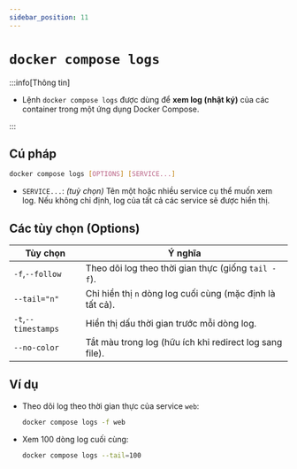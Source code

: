```yaml
---
sidebar_position: 11
---
```


# `docker compose logs`

:::info[Thông tin]

- Lệnh `docker compose logs` được dùng để **xem log (nhật ký)** của các container trong một ứng dụng Docker Compose.

:::

## Cú pháp

```bash
docker compose logs [OPTIONS] [SERVICE...]
```

- `SERVICE...`: _(tuỳ chọn)_ Tên một hoặc nhiều service cụ thể muốn xem log. Nếu không chỉ định, log của tất cả các service sẽ được hiển thị.

## Các tùy chọn (Options)

| Tùy chọn            | Ý nghĩa                                                   |
| ------------------- | --------------------------------------------------------- |
| `-f`,`--follow`     | Theo dõi log theo thời gian thực (giống `tail -f`).       |
| `--tail="n"`        | Chỉ hiển thị `n` dòng log cuối cùng (mặc định là tất cả). |
| `-t`,`--timestamps` | Hiển thị dấu thời gian trước mỗi dòng log.                |
| `--no-color`        | Tắt màu trong log (hữu ích khi redirect log sang file).   |

## Ví dụ

- Theo dõi log theo thời gian thực của service `web`:

  ```bash
  docker compose logs -f web
  ```

- Xem 100 dòng log cuối cùng:

  ```bash
  docker compose logs --tail=100
  ```
